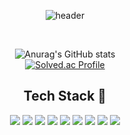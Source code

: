 <div align="center">     
  
![header](https://capsule-render.vercel.app/api?type=waving&color=auto&height=200&text=Hi%20I'm%20Lynn)
  
 <br/>
 
![Anurag's GitHub stats](https://github-readme-stats.vercel.app/api?username=candy2022&show_icons=true&theme=dark)      
[![Solved.ac Profile](http://mazassumnida.wtf/api/v2/generate_badge?boj=hola)](https://solved.ac/hola/)
## Tech Stack 📑

  <img src="https://img.shields.io/badge/JavaScript-F7DF1E?style=flat&logo=JavaScript&logoColor=white"/>
  <img src="https://img.shields.io/badge/typescript-007ACC.svg?style=flat&logo=typescript&logoColor=white" /> 
  <img src="https://img.shields.io/badge/react-61DAFB.svg?style=flat&logo=react&logoColor=white" /> 
  <img src="https://img.shields.io/badge/Html-E34F26?style=flat&logo=html5&logoColor=white"/>
  <img src="https://img.shields.io/badge/CSS-1572B6?style=flat&logo=css3&logoColor=white"/>
  <img src="https://img.shields.io/badge/Spring Boot-6DB33F?style=flat&logo=springboot&logoColor=white" />
  <img src="https://img.shields.io/badge/MySQL-4479A1?style=flat&logo=MySQL&logoColor=white" />
  <img src="https://img.shields.io/badge/Python-3776AB?style=flat&logo=python&logoColor=white"/>
  <img src="https://img.shields.io/badge/Java-007396?style=flat&logo=Java&logoColor=white"/>
  
 </div>
 
